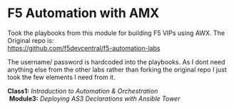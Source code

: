 F5 Automation with AMX
======================

Took the playbooks from this module for building F5 VIPs using AWX. The Original repo is:\
https://github.com/f5devcentral/f5-automation-labs

The username/ password is hardcoded into the playbooks. As I dont need anything else from the other labs rather than forking  the original repo I just took the few elements I need from it.

**Class1:** *Introduction to Automation & Orchestration*\
&nbsp;**Module3:** *Deploying AS3 Declarations with Ansible Tower*

